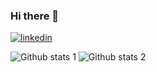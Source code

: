 ### Hi there 👋

<!--
**esenguldonmez/esenguldonmez** is a ✨ _special_ ✨ repository because its `README.md` (this file) appears on your GitHub profile.

Here are some ideas to get you started:

- 🔭 I’m currently working on .NET MVC projects.
- 🌱 I’m currently learning C#, JavaScript, JQuery, .NET.
- 📫 How to reach me: esenguldonmez1@gmail.com
-->

[![linkedin](https://img.shields.io/badge/Linkedin-000000?style=for-the-badge&logo=Linkedin&logoColor=white)](https://www.linkedin.com/in/esenguldonmez1/)


![Github stats 1](https://github-readme-stats.vercel.app/api?username=esenguldonmez&show_icons=true&theme=gradient) 
![Github stats 2](https://github-readme-stats.vercel.app/api?username=esenguldonmez&show_icons=true&theme=radical)



